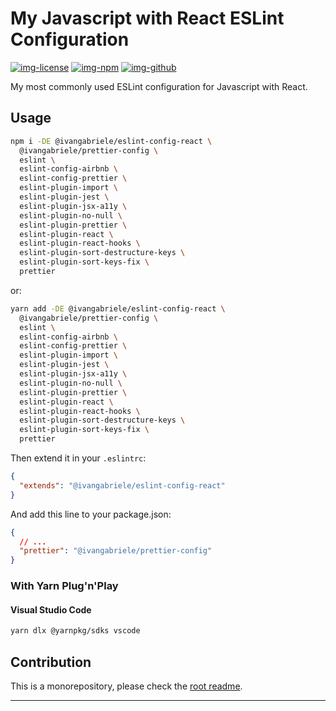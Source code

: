 # My Javascript with React ESLint Configuration

[![img-license]][lnk-license] [![img-npm]][lnk-npm] [![img-github]][lnk-github]

My most commonly used ESLint configuration for Javascript with React.

## Usage

```sh
npm i -DE @ivangabriele/eslint-config-react \
  @ivangabriele/prettier-config \
  eslint \
  eslint-config-airbnb \
  eslint-config-prettier \
  eslint-plugin-import \
  eslint-plugin-jest \
  eslint-plugin-jsx-a11y \
  eslint-plugin-no-null \
  eslint-plugin-prettier \
  eslint-plugin-react \
  eslint-plugin-react-hooks \
  eslint-plugin-sort-destructure-keys \
  eslint-plugin-sort-keys-fix \
  prettier
```

or:

```sh
yarn add -DE @ivangabriele/eslint-config-react \
  @ivangabriele/prettier-config \
  eslint \
  eslint-config-airbnb \
  eslint-config-prettier \
  eslint-plugin-import \
  eslint-plugin-jest \
  eslint-plugin-jsx-a11y \
  eslint-plugin-no-null \
  eslint-plugin-prettier \
  eslint-plugin-react \
  eslint-plugin-react-hooks \
  eslint-plugin-sort-destructure-keys \
  eslint-plugin-sort-keys-fix \
  prettier
```

Then extend it in your `.eslintrc`:

```json
{
  "extends": "@ivangabriele/eslint-config-react"
}
```

And add this line to your package.json:

```json
{
  // ...
  "prettier": "@ivangabriele/prettier-config"
}
```

### With Yarn Plug'n'Play

#### Visual Studio Code

```sh
yarn dlx @yarnpkg/sdks vscode
```

## Contribution

This is a monorepository, please check the [root readme][lnk-contribution].

---

[img-github]:
  https://img.shields.io/github/actions/workflow/status/ivangabriele/eslint-config/check.yml?branch=main&style=for-the-badge
[img-license]: https://img.shields.io/github/license/ivangabriele/eslint-config?style=for-the-badge
[img-npm]: https://img.shields.io/npm/v/@ivangabriele/eslint-config-react?style=for-the-badge
[lnk-github]: https://github.com/ivangabriele/eslint-config/actions?query=branch%3Amain++
[lnk-license]: https://github.com/ivangabriele/eslint-config/blob/main/packages/react/LICENSE
[lnk-npm]: https://www.npmjs.com/package/@ivangabriele/eslint-config-react
[lnk-contribution]: https://github.com/ivangabriele/eslint-config#contribution
